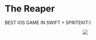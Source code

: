 The Reaper
=======

BEST IOS GAME IN SWIFT + SPRITEKIT:)

<p align="center">
  <img src ="https://raw.githubusercontent.com/JulienGenoud/TheReaper/master/monster.png"/>
</p>
